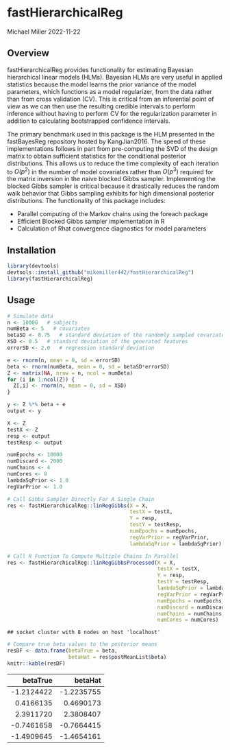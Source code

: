 fastHierarchicalReg
================
Michael Miller
2022-11-22

## Overview

fastHierarchicalReg provides functionality for estimating Bayesian
hierarchical linear models (HLMs). Bayesian HLMs are very useful in
applied statistics because the model learns the prior variance of the
model parameters, which functions as a model regularizer, from the data
rather than from cross validation (CV). This is critical from an
inferential point of view as we can then use the resulting credible
intervals to perform inference without having to perform CV for the
regularization parameter in addition to calculating bootstrapped
confidence intervals.

The primary benchmark used in this package is the HLM presented in the
fastBayesReg repository hosted by KangJian2016. The speed of these
implementations follows in part from pre-computing the SVD of the design
matrix to obtain sufficient statistics for the conditional posterior
distributions. This allows us to reduce the time complexity of each
iteration to $O(p^2)$ in the number of model covariates rather than
$O(p^3)$ required for the matrix inversion in the naive blocked Gibbs
sampler. Implementing the blocked Gibbs sampler is critical because it
drastically reduces the random walk behavior that Gibbs sampling
exhibits for high dimensional posterior distributions. The functionality
of this package includes:

- Parallel computing of the Markov chains using the foreach package
- Efficient Blocked Gibbs sampler implementation in R
- Calculation of Rhat convergence diagnostics for model parameters

## Installation

``` r
library(devtools)
devtools::install_github("mikemiller442/fastHierarchicalReg")
library(fastHierarchicalReg)
```

## Usage

``` r
# Simulate data
n <- 10000   # subjects
numBeta <- 5   # covariates
betaSD <- 0.75   # standard deviation of the randomly sampled covariates
XSD <- 0.5   # standard deviation of the generated features
errorSD <- 2.0   # regression standard deviation

e <- rnorm(n, mean = 0, sd = errorSD)
beta <- rnorm(numBeta, mean = 0, sd = betaSD*errorSD)
Z <- matrix(NA, nrow = n, ncol = numBeta)
for (i in 1:ncol(Z)) {
  Z[,i] <- rnorm(n, mean = 0, sd = XSD)
}

y <- Z %*% beta + e
output <- y

X <- Z
testX <- Z
resp <- output
testResp <- output

numEpochs <- 10000
numDiscard <- 2000
numChains <- 4
numCores <- 8
lambdaSqPrior <- 1.0
regVarPrior <- 1.0

# Call Gibbs Sampler Directly For A Single Chain
res <- fastHierarchicalReg::linRegGibbs(X = X,
                                        testX = testX,
                                        Y = resp,
                                        testY = testResp,
                                        numEpochs = numEpochs,
                                        regVarPrior = regVarPrior,
                                        lambdaSqPrior = lambdaSqPrior)

# Call R Function To Compute Multiple Chains In Parallel
res <- fastHierarchicalReg::linRegGibbsProcessed(X = X,
                                                 testX = testX,
                                                 Y = resp,
                                                 testY = testResp,
                                                 lambdaSqPrior = lambdaSqPrior,
                                                 regVarPrior = regVarPrior,
                                                 numEpochs = numEpochs,
                                                 numDiscard = numDiscard,
                                                 numChains = numChains,
                                                 numCores = numCores)
```

    ## socket cluster with 8 nodes on host 'localhost'

``` r
# Compare true beta values to the posterior means
resDF <- data.frame(betaTrue = beta,
                    betaHat = res$postMeanList$beta)
knitr::kable(resDF)
```

|   betaTrue |    betaHat |
|-----------:|-----------:|
| -1.2124422 | -1.2235755 |
|  0.4166135 |  0.4690173 |
|  2.3911720 |  2.3808407 |
| -0.7461658 | -0.7664415 |
| -1.4909645 | -1.4654161 |
